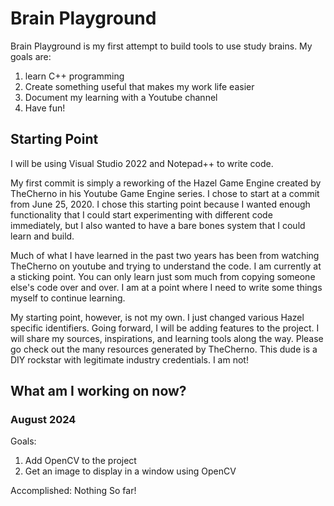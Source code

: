 # Brain Playground

Brain Playground is my first attempt to build tools to use study brains. My goals are:
1) learn C++ programming
2) Create something useful that makes my work life easier
3) Document my learning with a Youtube channel
4) Have fun! 

## Starting Point
I will be using Visual Studio 2022 and Notepad++ to write code.

My first commit is simply a reworking of the Hazel Game Engine created by TheCherno in his Youtube Game Engine series. I chose to start at a commit from June 25, 2020. I chose this starting point because I wanted enough functionality that I could start experimenting with different code immediately, but I also wanted to have a bare bones system that I could learn and build.

Much of what I have learned in the past two years has been from watching TheCherno on youtube and trying to understand the code. I am currently at a sticking point. You can only learn just som much from copying someone else's code over and over. I am at a point where I need to write some things myself to continue learning.

My starting point, however, is not my own. I just changed various Hazel specific identifiers. Going forward, I will be adding features to the project. I will share my sources, inspirations, and learning tools along the way. Please go check out the many resources generated by TheCherno. This dude is a DIY rockstar with legitimate industry credentials. I am not!

## What am I working on now?
### August 2024
Goals:
1. Add OpenCV to the project
2. Get an image to display in a window using OpenCV

Accomplished:
Nothing So far!
